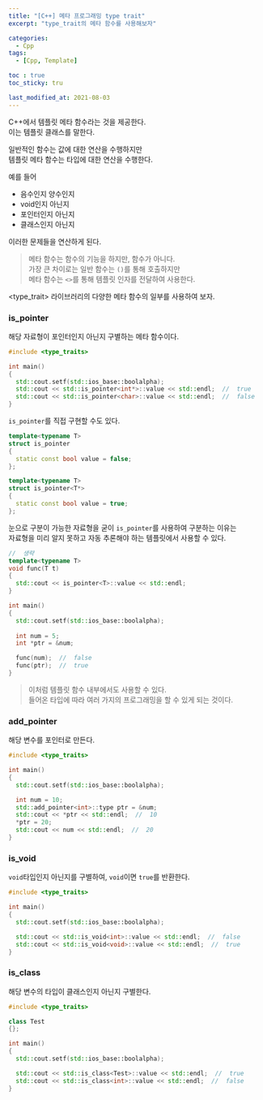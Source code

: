 ```yaml
---
title: "[C++] 메타 프로그래밍 type trait"
excerpt: "type_trait의 메타 함수를 사용해보자"

categories:
  - Cpp
tags:
  - [Cpp, Template]

toc : true
toc_sticky: tru

last_modified_at: 2021-08-03
---
```


C++에서 템플릿 메타 함수라는 것을 제공한다.   
이는 템플릿 클래스를 말한다.

일반적인 함수는 값에 대한 연산을 수행하지만   
템플릿 메타 함수는 타입에 대한 연산을 수행한다.

예를 들어

* 음수인지 양수인지
* void인지 아닌지
* 포인터인지 아닌지
* 클래스인지 아닌지

이러한 문제들을 연산하게 된다.

> 메타 함수는 함수의 기능을 하지만, 함수가 아니다.   
가장 큰 차이로는 일반 함수는 `()`를 통해 호출하지만   
메타 함수는 `<>`를 통해 템플릿 인자를 전달하여 사용한다.

\<type_trait> 라이브러리의 다양한 메타 함수의 일부를 사용하여 보자.

### is_pointer

해당 자료형이 포인터인지 아닌지 구별하는 메타 함수이다.

```cpp
#include <type_traits>

int main()
{
  std::cout.setf(std::ios_base::boolalpha);
  std::cout << std::is_pointer<int*>::value << std::endl;  //  true
  std::cout << std::is_pointer<char>::value << std::endl;  //  false
}
```

`is_pointer`를 직접 구현할 수도 있다.

```cpp
template<typename T>
struct is_pointer
{
  static const bool value = false;
};

template<typename T>
struct is_pointer<T*>
{
  static const bool value = true;
};
```

눈으로 구분이 가능한 자료형을 굳이 `is_pointer`를 사용하여 구분하는 이유는   
자료형을 미리 알지 못하고 자동 추론해야 하는 템플릿에서 사용할 수 있다.

```cpp
//  생략
template<typename T>
void func(T t)
{
  std::cout << is_pointer<T>::value << std::endl;
}

int main()
{
  std::cout.setf(std::ios_base::boolalpha);
  
  int num = 5;
  int *ptr = &num;

  func(num);  //  false
  func(ptr);  //  true
}
```

> 이처럼 템플릿 함수 내부에서도 사용할 수 있다.   
들어온 타입에 따라 여러 가지의 프로그래밍을 할 수 있게 되는 것이다.

### add_pointer

해당 변수를 포인터로 만든다.

```cpp
#include <type_traits>

int main()
{
  std::cout.setf(std::ios_base::boolalpha);

  int num = 10;
  std::add_pointer<int>::type ptr = &num;
  std::cout << *ptr << std::endl;  //  10
  *ptr = 20;
  std::cout << num << std::endl;  //  20
}
```

### is_void

`void`타입인지 아닌지를 구별하여, `void`이면 `true`를 반환한다.

```cpp
#include <type_traits>

int main()
{
  std::cout.setf(std::ios_base::boolalpha);

  std::cout << std::is_void<int>::value << std::endl;  //  false
  std::cout << std::is_void<void>::value << std::endl;  //  true
}
```

### is_class

해당 변수의 타입이 클래스인지 아닌지 구별한다.

```cpp
#include <type_traits>

class Test
{};

int main()
{
  std::cout.setf(std::ios_base::boolalpha);

  std::cout << std::is_class<Test>::value << std::endl;  //  true
  std::cout << std::is_class<int>::value << std::endl;  //  false
}
```